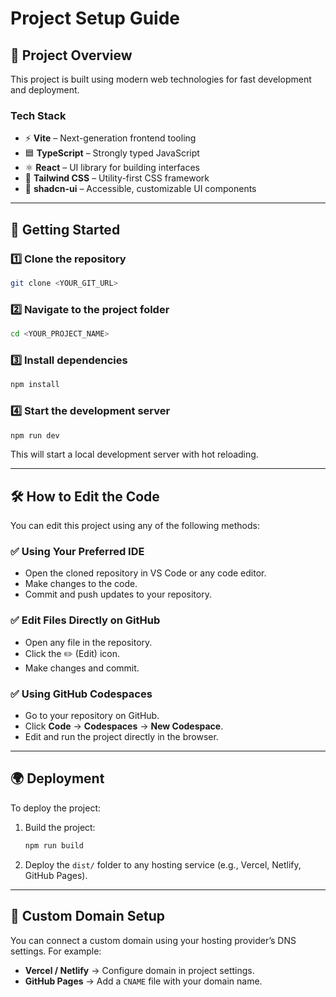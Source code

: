 # Project Setup Guide

## 📌 Project Overview

This project is built using modern web technologies for fast development and deployment.

### **Tech Stack**

* ⚡ **Vite** – Next-generation frontend tooling
* 🟦 **TypeScript** – Strongly typed JavaScript
* ⚛️ **React** – UI library for building interfaces
* 🎨 **Tailwind CSS** – Utility-first CSS framework
* 🧩 **shadcn-ui** – Accessible, customizable UI components

---

## 🚀 Getting Started

### **1️⃣ Clone the repository**

```sh
git clone <YOUR_GIT_URL>
```

### **2️⃣ Navigate to the project folder**

```sh
cd <YOUR_PROJECT_NAME>
```

### **3️⃣ Install dependencies**

```sh
npm install
```

### **4️⃣ Start the development server**

```sh
npm run dev
```

This will start a local development server with hot reloading.

---

## 🛠 How to Edit the Code

You can edit this project using any of the following methods:

### ✅ **Using Your Preferred IDE**

* Open the cloned repository in VS Code or any code editor.
* Make changes to the code.
* Commit and push updates to your repository.

### ✅ **Edit Files Directly on GitHub**

* Open any file in the repository.
* Click the ✏️ (Edit) icon.
* Make changes and commit.

### ✅ **Using GitHub Codespaces**

* Go to your repository on GitHub.
* Click **Code** → **Codespaces** → **New Codespace**.
* Edit and run the project directly in the browser.

---

## 🌍 Deployment

To deploy the project:

1. Build the project:

   ```sh
   npm run build
   ```
2. Deploy the `dist/` folder to any hosting service (e.g., Vercel, Netlify, GitHub Pages).

---

## 🔗 Custom Domain Setup

You can connect a custom domain using your hosting provider’s DNS settings.
For example:

* **Vercel / Netlify** → Configure domain in project settings.
* **GitHub Pages** → Add a `CNAME` file with your domain name.

